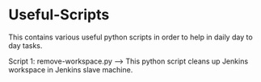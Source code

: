 # Useful-Scripts

This contains various useful python scripts in order to help in daily day to day tasks.

Script 1: remove-workspace.py --> This python script cleans up Jenkins workspace in Jenkins slave machine.
